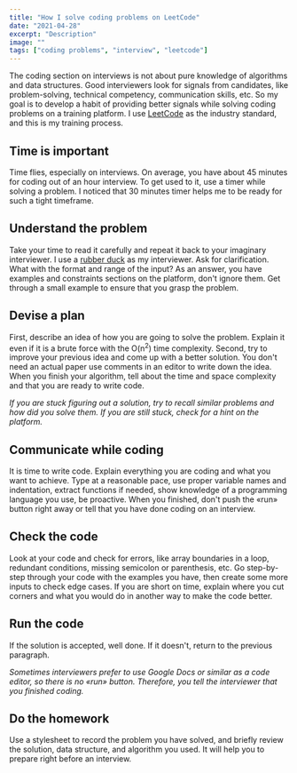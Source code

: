 ```yaml
---
title: "How I solve coding problems on LeetCode"
date: "2021-04-28"
excerpt: "Description"
image: ""
tags: ["coding problems", "interview", "leetcode"]
---
```


The coding section on interviews is not about pure knowledge of algorithms and data structures. Good interviewers look for signals from candidates, like problem-solving, technical competency, communication skills, etc. So my goal is to develop a habit of providing better signals while solving coding problems on a training platform. I use [LeetCode](https://leetcode.com/) as the industry standard, and this is my training process.

## Time is important

Time flies, especially on interviews. On average, you have about 45 minutes for coding out of an hour interview. To get used to it, use a timer while solving a problem.  I noticed that 30 minutes timer helps me to be ready for such a tight timeframe.

## Understand the problem

Take your time to read it carefully and repeat it back to your imaginary interviewer. I use a [rubber duck](https://en.wikipedia.org/wiki/Rubber_duck_debugging) as my interviewer. Ask for clarification. What with the format and range of the input? As an answer, you have examples and constraints sections on the platform, don't ignore them. Get through a small example to ensure that you grasp the problem.

## Devise a plan

First, describe an idea of how you are going to solve the problem. Explain it even if it is a brute force with the O(n<sup>2</sup>) time complexity. Second, try to improve your previous idea and come up with a better solution. You don't need an actual paper use comments in an editor to write down the idea. When you finish your algorithm, tell about the time and space complexity and that you are ready to write code.

*If you are stuck figuring out a solution, try to recall similar problems and how did you solve them. If you are still stuck, check for a hint on the platform.*

## Communicate while coding

It is time to write code. Explain everything you are coding and what you want to achieve. Type at a reasonable pace, use proper variable names and indentation, extract functions if needed, show knowledge of a programming language you use, be proactive. When you finished, don't push the «run» button right away or tell that you have done coding on an interview.

## Check the code

Look at your code and check for errors, like array boundaries in a loop, redundant conditions, missing semicolon or parenthesis, etc. Go step-by-step through your code with the examples you have, then create some more inputs to check edge cases. If you are short on time, explain where you cut corners and what you would do in another way to make the code better.

## Run the code

If the solution is accepted, well done. If it doesn't, return to the previous paragraph.

*Sometimes interviewers prefer to use Google Docs or similar as a code editor, so there is no «run» button. Therefore, you tell the interviewer that you finished coding.*

## Do the homework

Use a stylesheet to record the problem you have solved, and briefly review the solution, data structure, and algorithm you used. It will help you to prepare right before an interview.
